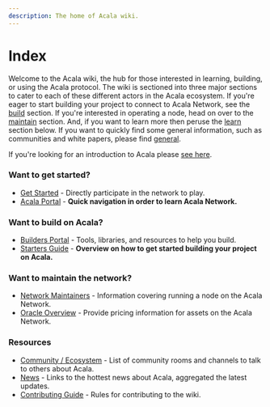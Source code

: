 ```yaml
---
description: The home of Acala wiki.
---
```


# Index

Welcome to the Acala wiki, the hub for those interested in learning, building, or using the Acala protocol. The wiki is sectioned into three major sections to cater to each of these different actors in the Acala ecosystem. If you're eager to start building your project to connect to Acala Network, see the [build](https://wiki.acala.network/build/) section. If you're interested in operating a node, head on over to the [maintain](https://wiki.acala.network/maintain/) section. And, if you want to learn more then peruse the [learn](https://wiki.acala.network/learn/) section below. If you want to quickly find some general information, such as communities and white papers, please find [general](https://wiki.acala.network/general/).

If you're looking for an introduction to Acala please [see here](https://wiki.acala.network/learn/acala-introduction).

### Want to get started?

- [Get Started](https://wiki.acala.network/learn/get-started) - Directly participate in the network to play.
- [Acala Portal](https://wiki.acala.network/general/acala-portal) - **Quick navigation in order to learn Acala Network.**

### Want to build on Acala?

- [Builders Portal](https://wiki.acala.network/build/builders-portal) - Tools, libraries, and resources to help you build.
- [Starters Guide](https://wiki.acala.network/build/development-guide) - **Overview on how to get started building your project on Acala.**

### Want to maintain the network?

- [Network Maintainers](https://wiki.acala.network/maintain/network-maintainers) - Information covering running a node on the Acala Network.
- [Oracle Overview](https://wiki.acala.network/maintain/oracle) - Provide pricing information for assets on the Acala Network.

### Resources

- [Community / Ecosystem](https://wiki.acala.network/general/acala-portal/community) - List of community rooms and channels to talk to others about Acala.
- [News](https://wiki.acala.network/general/acala-portal/news) - Links to the hottest news about Acala, aggregated the latest updates.
- [Contributing Guide](https://wiki.acala.network/general/contributing) - Rules for contributing to the wiki.
